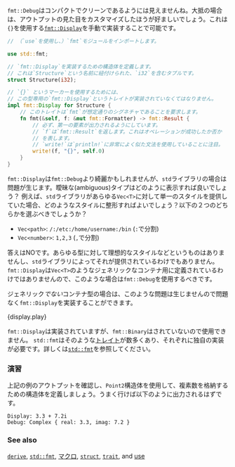 <!--- `fmt::Debug` hardly looks compact and clean, so it is often advantageous to --->
<!--- customize the output appearance. This is done by manually implementing --->
<!--- [`fmt::Display`][fmt], which uses the `{}` print marker. Implementing it --->
<!--- looks like this: --->
`fmt::Debug`はコンパクトでクリーンであるようには見えませんね。大抵の場合は、アウトプットの見た目をカスタマイズしたほうが好ましいでしょう。これは`{}`を使用する[`fmt::Display`][fmt]を手動で実装することで可能です。


```rust
// （`use`を使用し、）`fmt`モジュールをインポートします。

use std::fmt;

// `fmt::Display`を実装するための構造体を定義します。
// これは`Structure`という名前に紐付けられた、`i32`を含むタプルです。
struct Structure(i32);

// `{}` というマーカーを使用するためには、
// この型専用の`fmt::Display`というトレイトが実装されていなくてはなりません。
impl fmt::Display for Structure {
    // このトレイトは`fmt`が想定通りのシグネチャであることを要求します。
    fn fmt(&self, f: &mut fmt::Formatter) -> fmt::Result {
        // 必ず、第一の要素が出力されるようにしています。
        // `f`は`fmt::Result`を返します。これはオペレーションが成功したか否か
        // を表します。
        // `write!`は`println!`に非常によく似た文法を使用していることに注目。
        write!(f, "{}", self.0)
    }
}
```

<!--- `fmt::Display` may be cleaner than `fmt::Debug` but this presents --->
<!--- a problem for the `std` library. How should ambiguous types be displayed? --->
<!--- For example, if the `std` library implemented a single style for all --->
<!--- `Vec<T>`, what style should it be? Either of these two? --->
`fmt::Display`は`fmt::Debug`より綺麗かもしれませんが、`std`ライブラリの場合は問題が生じます。曖昧な(ambiguous)タイプはどのように表示すれば良いでしょう？
例えば、`std`ライブラリがあらゆる`Vec<T>`に対して単一のスタイルを提供していた場合、どのようなスタイルに整形すればよいでしょう？以下の２つのどちらかを選ぶべきでしょうか？

* `Vec<path>`: `/:/etc:/home/username:/bin` (`:`で分割)
* `Vec<number>`: `1,2,3` (`,`で分割)

<!--- No, because there is no ideal style  for all types and the `std` library --->
<!--- doesn't presume to dictate one. `fmt::Display` is not implemented for `Vec<T>` --->
<!--- or for any other generic containers. `fmt::Debug` must then be used for these --->
<!--- generic cases. --->
答えはNOです。あらゆる型に対して理想的なスタイルなどというものはありませんし、`std`ライブラリによってそれが提供されているわけでもありません。`fmt::Display`は`Vec<T>`のようなジェネリックなコンテナ用に定義されているわけではありませんので、このような場合は`fmt::Debug`を使用するべきです。


<!--- This is not a problem though because for any new *container* type which is --->
<!--- *not* generic,`fmt::Display` can be implemented. --->
ジェネリック*でない*コンテナ型の場合は、このような問題は生じませんので問題なく`fmt::Display`を実装することができます。

{display.play}

<!--- So, `fmt::Display` has been implemented but `fmt::Binary` has not, and --->
<!--- therefore cannot be used. `std::fmt` has many such [`traits`][traits] and --->
<!--- each requires its own implementation. This is detailed further in --->
<!--- [`std::fmt`][fmt]. --->

`fmt::Display`は実装されていますが、`fmt::Binary`はされていないので使用できません。
`std::fmt`はそのような[トレイト][traits]が数多くあり、それぞれに独自の実装が必要です。詳しくは[`std::fmt`][fmt]を参照してください。

### 演習

<!--- After checking the output of the above example, use the `Point2` struct as --->
<!--- guide to add a Complex struct to the example. When printed in the same --->
<!--- way, the output should be: --->
上記の例のアウトプットを確認し、`Point2`構造体を使用して、複素数を格納するための構造体を定義しましょう。うまく行けば以下のように出力されるはずです。

```
Display: 3.3 + 7.2i
Debug: Complex { real: 3.3, imag: 7.2 }
```

### See also

[`derive`][derive], [`std::fmt`][fmt], [マクロ][macros], [`struct`][structs],
[`trait`][traits], and [use][use]

[derive]: ../../trait/derive.html
[fmt]: http://doc.rust-lang.org/std/fmt/
[macros]: ../../macros.html
[structs]: ../../custom_types/structs.html
[traits]: ../../trait.html
[use]: ../../mod/use.html
